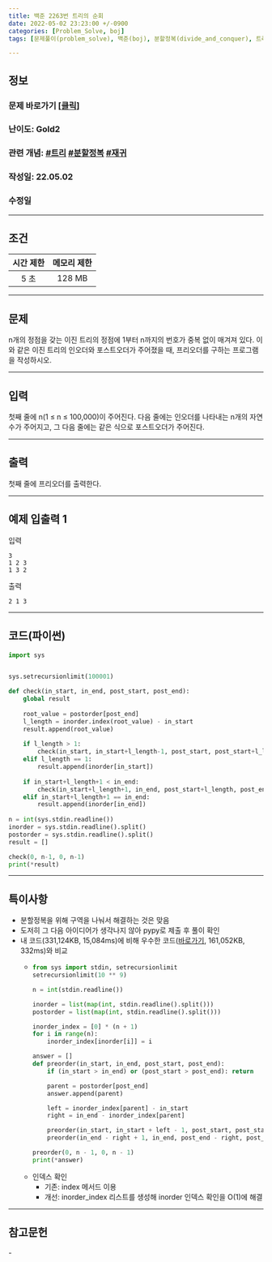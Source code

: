 ```yaml
---
title: 백준 2263번 트리의 순회
date: 2022-05-02 23:23:00 +/-0900
categories: [Problem_Solve, boj]
tags: [문제풀이(problem_solve), 백준(boj), 분할정복(divide_and_conquer), 트리(tree), 재귀(recursion)]

---
```

## 정보
### 문제 바로가기 [[클릭](https://www.acmicpc.net/problem/2263)]
### 난이도: Gold2
### 관련 개념: [#트리](https://www.acmicpc.net/problemset?sort=ac_desc&algo=120) [#분할정복](https://www.acmicpc.net/problemset?sort=ac_desc&algo=24) [#재귀](https://www.acmicpc.net/problemset?sort=ac_desc&algo=62)
### 작성일: 22.05.02
### 수정일

---
## 조건

시간 제한|메모리 제한
:---:|:---:
5 초|128 MB

---
## 문제
n개의 정점을 갖는 이진 트리의 정점에 1부터 n까지의 번호가 중복 없이 매겨져 있다. 이와 같은 이진 트리의 인오더와 포스트오더가 주어졌을 때, 프리오더를 구하는 프로그램을 작성하시오.

---
## 입력
첫째 줄에 n(1 ≤ n ≤ 100,000)이 주어진다. 다음 줄에는 인오더를 나타내는 n개의 자연수가 주어지고, 그 다음 줄에는 같은 식으로 포스트오더가 주어진다.

---
## 출력
첫째 줄에 프리오더를 출력한다.

---
## 예제 입출력 1
입력
```
3
1 2 3
1 3 2
```

출력
```
2 1 3
```

---
## 코드(파이썬)
```python
import sys


sys.setrecursionlimit(100001)

def check(in_start, in_end, post_start, post_end):
    global result
    
    root_value = postorder[post_end]
    l_length = inorder.index(root_value) - in_start
    result.append(root_value)
    
    if l_length > 1:
        check(in_start, in_start+l_length-1, post_start, post_start+l_length-1)
    elif l_length == 1:
        result.append(inorder[in_start])
        
    if in_start+l_length+1 < in_end:
        check(in_start+l_length+1, in_end, post_start+l_length, post_end-1)
    elif in_start+l_length+1 == in_end:
        result.append(inorder[in_end])
    
n = int(sys.stdin.readline())
inorder = sys.stdin.readline().split()
postorder = sys.stdin.readline().split()
result = []

check(0, n-1, 0, n-1)
print(*result)

```

---
## 특이사항
- 분할정복을 위해 구역을 나눠서 해결하는 것은 맞음
- 도저히 그 다음 아이디어가 생각나지 않아 pypy로 제출 후 풀이 확인
- 내 코드(331,124KB, 15,084ms)에 비해 우수한 코드([바로가기](https://www.acmicpc.net/source/42681200), 161,052KB, 332ms)와 비교
  - ```python
    from sys import stdin, setrecursionlimit
    setrecursionlimit(10 ** 9)

    n = int(stdin.readline())

    inorder = list(map(int, stdin.readline().split()))
    postorder = list(map(int, stdin.readline().split()))

    inorder_index = [0] * (n + 1)
    for i in range(n):
        inorder_index[inorder[i]] = i

    answer = []
    def preorder(in_start, in_end, post_start, post_end):
        if (in_start > in_end) or (post_start > post_end): return

        parent = postorder[post_end]
        answer.append(parent)

        left = inorder_index[parent] - in_start
        right = in_end - inorder_index[parent]

        preorder(in_start, in_start + left - 1, post_start, post_start + left - 1)
        preorder(in_end - right + 1, in_end, post_end - right, post_end - 1)

    preorder(0, n - 1, 0, n - 1)
    print(*answer)
    ```
  - 인덱스 확인
    - 기존: index 메서드 이용
    - 개선: inorder_index 리스트를 생성해 inorder 인덱스 확인을 O(1)에 해결

---
## 참고문헌
\-
 